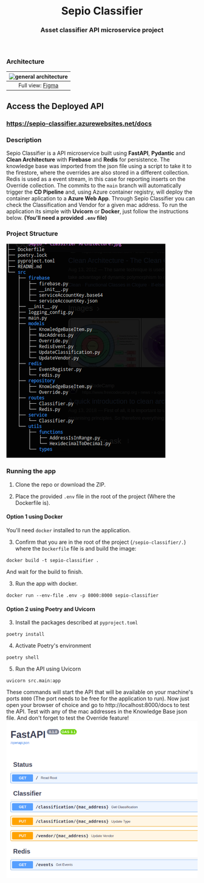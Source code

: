 
<br />
<div align="center">

  <h1 align="center">Sepio Classifier</h1>

  <h3 align="center">
    Asset classifier API microservice project
    <br />
    <br />
    <br />
  </h3>
</div>

### Architecture
|![general architecture](assets/Sepio%20-%20Classifier%20Architecture.jpg)|
|:--:| 
| Full view: [Figma](https://www.figma.com/board/87x7D0KPESQELjsYfqKMju/Sepio---Classifier-Architecture?node-id=0%3A1&t=nFkY2OHGzqYn8jZ8-1) |

## Access the Deployed API
### https://sepio-classifier.azurewebsites.net/docs

### Description
Sepio Classifier is a API microservice built using **FastAPI**, **Pydantic** and **Clean Architecture** with **Firebase** and **Redis** for persistence. The knowledge base was imported from the json file using a script to take it to the firestore, where the overrides are also stored in a different collection. Redis is used as a event stream, in this case for reporting inserts on the Override collection. The commits to the `main` branch will automatically trigger the **CD Pipeline** and, using Azure container registry, will deploy the container aplication to a **Azure Web App**.
Through Sepio Classifier you can check the Classification and Vendor for a given mac address. To run the application its simple with **Uvicorn** or **Docker**, just follow the instructions below. **(You'll need a provided `.env` file)**

### Project Structure
![general architecture](assets/project_structure.png)

### Running the app
1. Clone the repo or download the ZIP.

2. Place the provided `.env` file in the root of the project (Where the Dockerfile is).
#### Option 1 using Docker
You'll need `docker` installed to run the application. 


3. Confirm that you are in the root of the project (`/sepio-classifier/.`) where the `Dockerfile` file is and build the image:

```
docker build -t sepio-classifier .
```
And wait for the build to finish.

3. Run the app with docker.

```
docker run --env-file .env -p 8000:8000 sepio-classifier
``` 

#### Option 2 using Poetry and Uvicorn
3. Install the packages described at `pyproject.toml`
```
poetry install
``` 
4. Activate Poetry's environment
```
poetry shell
```
5. Run the API using Uvicorn
```
uvicorn src.main:app
```

These commands will start the API that will be available on your machine's ports `8000` (The port needs to be free for the application to run).
Now just open your browser of choice and go to http://localhost:8000/docs to test the API.
Test with any of the mac addresses in the Knowledge Base json file. And don't forget to test the Override feature!
![documentation](assets/api_docs.png)
